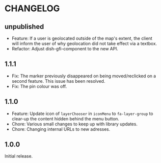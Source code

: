 # CHANGELOG

## unpublished

- Feature: If a user is geolocated outside of the map's extent, the client will inform the user of why geolocation did not take effect via a textbox.
- Refactor: Adjust dish-gfi-component to the new API.

## 1.1.1

- Fix: The marker previously disappeared on being moved/reclicked on a second feature. This issue has been resolved.
- Fix: The pin colour was off.

## 1.1.0

- Feature: Update icon of `layerChooser` in `iconMenu` to `fa-layer-group` to clear-up the content hidden behind the menu button.
- Chore: Various small changes to keep up with library updates.
- Chore: Changing internal URLs to new adresses.

## 1.0.0

Initial release.

